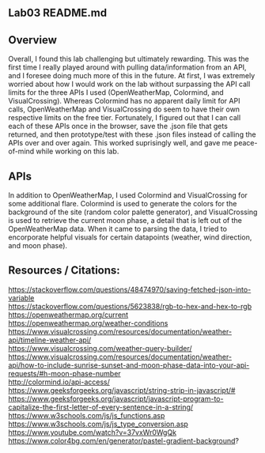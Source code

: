 Lab03 README.md
---------------
## Overview
Overall, I found this lab challenging but ultimately rewarding. This was the first time I really played around with pulling data/information from an API,
and I foresee doing much more of this in the future. At first, I was extremely worried about how I would work on the lab without surpassing the API call
limits for the three APIs I used (OpenWeatherMap, Colormind, and VisualCrossing). Whereas Colormind has no apparent daily limit for API calls, OpenWeatherMap
and VisualCrossing do seem to have their own respective limits on the free tier. Fortunately, I figured out that I can call each of these APIs once in the browser,
save the .json file that gets returned, and then prototype/test with these .json files instead of calling the APIs over and over again. This worked suprisingly well,
and gave me peace-of-mind while working on this lab.

## APIs
In addition to OpenWeatherMap, I used Colormind and VisualCrossing for some additional flare. Colormind is used to generate the colors for the background of the site (random color palette generator), and VisualCrossing is used to retrieve the current moon phase, a detail that is left out of the OpenWeatherMap data.
When it came to parsing the data, I tried to encorporate helpful visuals for certain datapoints (weather, wind direction, and moon phase).

## Resources / Citations:
https://stackoverflow.com/questions/48474970/saving-fetched-json-into-variable \
https://stackoverflow.com/questions/5623838/rgb-to-hex-and-hex-to-rgb \
https://openweathermap.org/current \
https://openweathermap.org/weather-conditions \
https://www.visualcrossing.com/resources/documentation/weather-api/timeline-weather-api/ \
https://www.visualcrossing.com/weather-query-builder/ \
https://www.visualcrossing.com/resources/documentation/weather-api/how-to-include-sunrise-sunset-and-moon-phase-data-into-your-api-requests/#h-moon-phase-number \
http://colormind.io/api-access/ \
https://www.geeksforgeeks.org/javascript/string-strip-in-javascript/# \
https://www.geeksforgeeks.org/javascript/javascript-program-to-capitalize-the-first-letter-of-every-sentence-in-a-string/ \
https://www.w3schools.com/js/js_functions.asp \
https://www.w3schools.com/js/js_type_conversion.asp \
https://www.youtube.com/watch?v=37vxWr0WgQk \
https://www.color4bg.com/en/generator/pastel-gradient-background?
